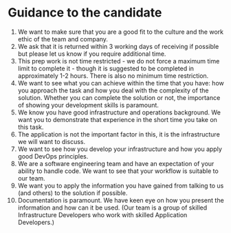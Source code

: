 # Guidance to the candidate

1. We want to make sure that you are a good fit to the culture and the work ethic of the team and company.
1. We ask that it is returned within 3 working days of receiving if possible but please let us know if you require additional time. 
1. This prep work is not time restricted - we do not force a maximum time limit to complete it - though it is suggested to be completed in approximately 1-2 hours. There is also no minimum time restriction.
1. We want to see what you can achieve within the time that you have: how you approach the task and how you deal with the complexity of the solution. Whether you can complete the solution or not, the importance of showing your development skills is paramount.
1. We know you have good infrastructure and operations background. We want you to demonstrate that experience in the short time you take on this task.
1. The application is not the important factor in this, it is the infrastructure we will want to discuss.
1. We want to see how you develop your infrastructure and how you apply good DevOps principles.
1. We are a software engineering team and have an expectation of your ability to handle code. We want to see that your workflow is suitable to our team. 
1. We want you to apply the information you have gained from talking to us (and others) to the solution if possible.
1. Documentation is paramount. We have keen eye on how you present the information and how can it be used. (Our team is a group of skilled Infrastructure Developers who work with skilled Application Developers.)

